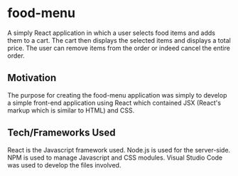 # food-menu

A simply React application in which a user selects food items and adds them to a cart. The cart then displays the selected items
and displays a total price. The user can remove items from the order or indeed cancel the entire order.

## **Motivation**

The purpose for creating the food-menu application was simply to develop a simple front-end application using React which
contained JSX (React's markup which is similar to HTML) and CSS. 

## **Tech/Frameworks Used**

React is the Javascript framework used. Node.js is used for the server-side. NPM is used to manage Javascript and CSS modules. Visual Studio Code was used to
develop the files involved.
